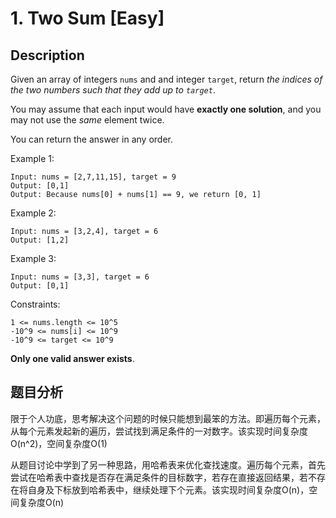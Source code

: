 # 1. Two Sum [Easy]

## Description

Given an array of integers `nums` and and integer `target`, return *the indices of the two numbers such that they add up to `target`*.

You may assume that each input would have **exactly one solution**, and you may not use the *same* element twice.

You can return the answer in any order.

Example 1:
```
Input: nums = [2,7,11,15], target = 9
Output: [0,1]
Output: Because nums[0] + nums[1] == 9, we return [0, 1]
```

Example 2:
```
Input: nums = [3,2,4], target = 6
Output: [1,2]
```

Example 3:
```
Input: nums = [3,3], target = 6
Output: [0,1]
```

Constraints:
```
1 <= nums.length <= 10^5
-10^9 <= nums[i] <= 10^9
-10^9 <= target <= 10^9
```
**Only one valid answer exists**.

## 题目分析

限于个人功底，思考解决这个问题的时候只能想到最笨的方法。即遍历每个元素，从每个元素发起新的遍历，尝试找到满足条件的一对数字。该实现时间复杂度O(n^2)，空间复杂度O(1)

从题目讨论中学到了另一种思路，用哈希表来优化查找速度。遍历每个元素，首先尝试在哈希表中查找是否存在满足条件的目标数字，若存在直接返回结果，若不存在将自身及下标放到哈希表中，继续处理下个元素。该实现时间复杂度O(n)，空间复杂度O(n)